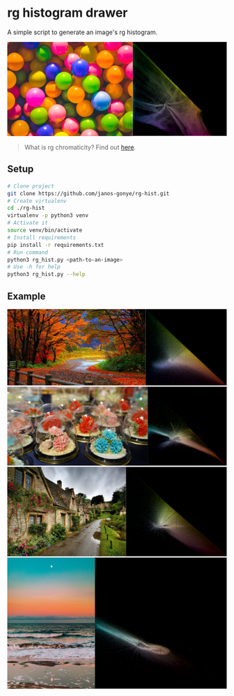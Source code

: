 # rg histogram drawer
A simple script to generate an image's rg histogram.

![Balls](./examples/balls.png)

> What is rg chromaticity?
> Find out [here](https://en.wikipedia.org/wiki/Rg_chromaticity).

## Setup
```bash
# Clone project
git clone https://github.com/janos-gonye/rg-hist.git
# Create virtualenv
cd ./rg-hist
virtualenv -p python3 venv
# Activate it
source venv/bin/activate
# Install requirements
pip install -r requirements.txt
# Run command
python3 rg_hist.py <path-to-an-image>
# Use -h for help
python3 rg_hist.py --help
```

## Example

![Fall](./examples/fall.png)
![Decoration](./examples/decor.png)
![Village](./examples/village.png)
![Beach](./examples/beach.png)
